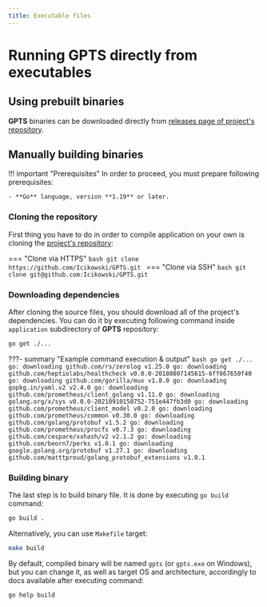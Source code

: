 ```yaml
---
title: Executable files
---
```


# Running **GPTS** directly from executables

## Using prebuilt binaries

**GPTS** binaries can be downloaded directly from [releases page of project's repository](https://github.com/Icikowski/GPTS/releases).

## Manually building binaries

!!! important "Prerequisites"
    In order to proceed, you must prepare following prerequisites:

    - **Go** language, version **1.19** or later.

### Cloning the repository

First thing you have to do in order to compile application on your own is cloning the [project's repository](https://github.com/Icikowski/GPTS):

=== "Clone via HTTPS"
    ```bash
    git clone https://github.com/Icikowski/GPTS.git
    ```
=== "Clone via SSH"
    ```bash
    git clone git@github.com:Icikowski/GPTS.git
    ```

### Downloading dependencies

After cloning the source files, you should download all of the project's dependencies. You can do it by executing following command inside `application` subdirectory of **GPTS** repository:

```bash
go get ./...
```

???- summary "Example command execution & output"
    ```bash
    go get ./...
    ```
    ```
    go: downloading github.com/rs/zerolog v1.25.0
    go: downloading github.com/heptiolabs/healthcheck v0.0.0-20180807145615-6ff867650f40
    go: downloading github.com/gorilla/mux v1.8.0
    go: downloading gopkg.in/yaml.v2 v2.4.0
    go: downloading github.com/prometheus/client_golang v1.11.0
    go: downloading golang.org/x/sys v0.0.0-20210910150752-751e447fb3d0
    go: downloading github.com/prometheus/client_model v0.2.0
    go: downloading github.com/prometheus/common v0.30.0
    go: downloading github.com/golang/protobuf v1.5.2
    go: downloading github.com/prometheus/procfs v0.7.3
    go: downloading github.com/cespare/xxhash/v2 v2.1.2
    go: downloading github.com/beorn7/perks v1.0.1
    go: downloading google.golang.org/protobuf v1.27.1
    go: downloading github.com/matttproud/golang_protobuf_extensions v1.0.1
    ```

### Building binary

The last step is to build binary file. It is done by executing `go build` command:

```bash
go build .
```

Alternatively, you can use `Makefile` target:

```bash
make build
```

By default, compiled binary will be named `gpts` (or `gpts.exe` on Windows), but you can change it, as well as target OS and architecture, accordingly to docs available after executing command:

```bash
go help build
```
